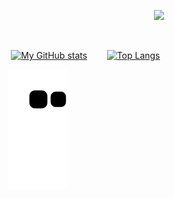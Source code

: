 ‎ ‎ ‎ ‎ ‎ ‎ ‎ ‎ ‎ ‎ ‎ ‎ ‎ ‎ ‎ ‎ ‎ ‎ ‎ ‎ ‎ ‎ ‎ ‎ ‎ ‎ ‎ ‎ ‎ ‎ ‎ ‎ ‎ ‎ ‎ ‎ ‎ ‎ ‎ ‎ ‎ ‎ ‎ ‎ ‎ ‎ ‎ ‎ ‎ ‎ ‎ ‎ ‎ ‎ ‎ ‎ ‎ ‎ ‎ ‎ ‎ ‎ ‎ ‎ ‎ ‎ ‎ ‎ ‎ ‎ ‎ ‎ ‎ ‎ ‎ ‎ ‎ ‎ ‎ ‎ ‎ ‎ ‎ ‎ ‎ ‎ ‎ ‎ ‎ ‎ ‎ ‎ ‎ ‎ ‎ ‎ ‎ ‎ ‎ ‎ ‎    ![](https://komarev.com/ghpvc/?username=vikramsingh117&color=red&style=flat-square)



 ‎
 
 ‎ ‎ ‎ ‎ ‎ ‎ ‎ ‎ ‎ ‎ ‎ ‎ ‎[![My GitHub stats](https://github-readme-stats.vercel.app/api?username=vikramsingh117&show_icons=true&theme=radical)](https://github.com/vikramsingh117/github-readme-stats)             ‎    ‎ ‎ ‎  ‎ ‎ ‎ ‎[![Top Langs](https://github-readme-stats.vercel.app/api/top-langs/?username=vikramsingh117&theme=radical)](https://github.com/vikramsingh117/github-readme-stats)
  ‎ ‎ ‎ ‎ ‎
  
 ‎ ‎ ‎ ‎ ‎ ‎ ‎  ‎ ‎ ‎ ‎ ![Snake animation](https://github.com/vikramsingh117/vikramsingh117/blob/output/github-contribution-grid-snake.svg)
